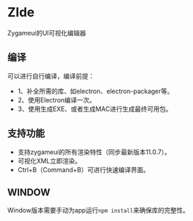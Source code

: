 # ZIde
Zygameui的UI可视化编辑器

## 编译
可以进行自行编译，编译前提：
- 1、补全所需的库、如electron、electron-packager等。
- 2、使用Electron编译一次。
- 3、使用生成EXE、或者生成MAC进行生成最终可用包。

## 支持功能
- 支持zygameui的所有渲染特性（同步最新版本11.0.7）。
- 可视化XML立即渲染。
- Ctrl+B（Command+B）可进行快速编译界面。

## WINDOW
Window版本需要手动为app运行`npm install`来确保库的完整性。